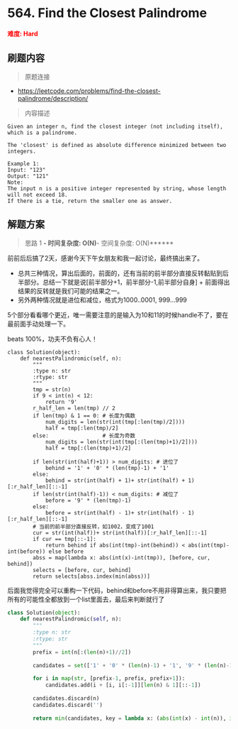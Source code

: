 # 564. Find the Closest Palindrome

**<font color=red>难度: Hard</font>**

## 刷题内容

> 原题连接

* https://leetcode.com/problems/find-the-closest-palindrome/description/

> 内容描述

```
Given an integer n, find the closest integer (not including itself), which is a palindrome.

The 'closest' is defined as absolute difference minimized between two integers.

Example 1:
Input: "123"
Output: "121"
Note:
The input n is a positive integer represented by string, whose length will not exceed 18.
If there is a tie, return the smaller one as answer.
```

## 解题方案

> 思路 1
******- 时间复杂度: O(N)******- 空间复杂度: O(N)******

前前后后搞了2天，感谢今天下午女朋友和我一起讨论，最终搞出来了。

- 总共三种情况，算出后面的，前面的，还有当前的前半部分直接反转黏贴到后半部分。总结一下就是说[前半部分+1，前半部分-1,前半部分自身] + 前面得出结果的反转就是我们可能的结果之一。
- 另外两种情况就是进位和减位，格式为1000..0001, 999...999

5个部分看看哪个更近，唯一需要注意的是输入为10和11的时候handle不了，要在最前面手动处理一下。

beats 100%，功夫不负有心人！

```
class Solution(object):
    def nearestPalindromic(self, n):
        """
        :type n: str
        :rtype: str
        """
        tmp = str(n)
        if 9 < int(n) < 12:
            return '9'
        r_half_len = len(tmp) // 2
        if len(tmp) & 1 == 0: # 长度为偶数
            num_digits = len(str(int(tmp[:len(tmp)/2]))) 
            half = tmp[:len(tmp)/2]
        else:                 # 长度为奇数
            num_digits = len(str(int(tmp[:(len(tmp)+1)/2])))
            half = tmp[:(len(tmp)+1)/2]
            
        if len(str(int(half)+1)) > num_digits: # 进位了
            behind = '1' + '0' * (len(tmp)-1) + '1'
        else:
            behind = str(int(half) + 1)+ str(int(half) + 1)[:r_half_len][::-1]
        if len(str(int(half)-1)) < num_digits: # 减位了
            before = '9' * (len(tmp)-1)
        else:
            before = str(int(half) - 1)+ str(int(half) - 1)[:r_half_len][::-1]
        # 当前的前半部分直接反转，如1002，变成了1001
        cur = str(int(half))+ str(int(half))[:r_half_len][::-1] 
        if cur == tmp[::-1]:
            return behind if abs(int(tmp)-int(behind)) < abs(int(tmp)-int(before)) else before
        abss = map(lambda x: abs(int(x)-int(tmp)), [before, cur, behind])
        selects = [before, cur, behind]
        return selects[abss.index(min(abss))] 
```

后面我觉得完全可以重构一下代码，behind和before不用非得算出来，我只要把所有的可能性全都放到一个list里面去，最后来判断就行了

```python
class Solution(object):
    def nearestPalindromic(self, n):
        """
        :type n: str
        :rtype: str
        """       
        prefix = int(n[:(len(n)+1)//2])
            
        candidates = set(['1' + '0' * (len(n)-1) + '1', '9' * (len(n)-1)]) # 进位减位可能性
        
        for i in map(str, [prefix-1, prefix, prefix+1]):                   # 前半部分+1，-1，+0可能性
            candidates.add(i + [i, i[:-1]][len(n) & 1][::-1])
            
        candidates.discard(n)                                              # 除去自身可能就是Palindrome的可能性
        candidates.discard('')                                             # 输入n为个位数的话，我们还会加入空字符串，必须要去掉
        
        return min(candidates, key = lambda x: (abs(int(x) - int(n)), int(x)))
```























